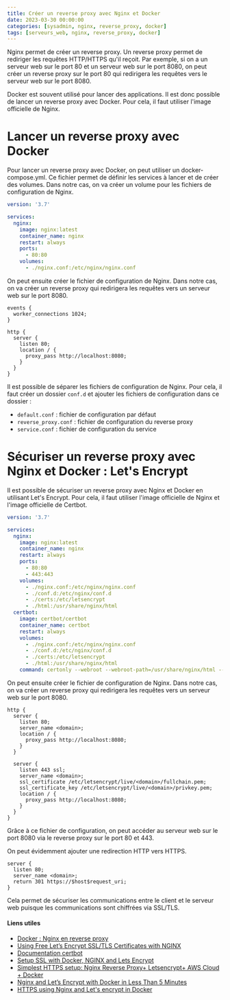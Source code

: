 ```yaml
---
title: Créer un reverse proxy avec Nginx et Docker
date: 2023-03-30 00:00:00
categories: [sysadmin, nginx, reverse_proxy, docker]
tags: [serveurs_web, nginx, reverse_proxy, docker]
---
```


Nginx permet de créer un reverse proxy. Un reverse proxy permet de rediriger les requêtes HTTP/HTTPS qu'il reçoit. Par exemple, si on a un serveur web sur le port 80 et un serveur web sur le port 8080, on peut créer un reverse proxy sur le port 80 qui redirigera les requêtes vers le serveur web sur le port 8080.

Docker est souvent utilisé pour lancer des applications. Il est donc possible de lancer un reverse proxy avec Docker. Pour cela, il faut utiliser l'image officielle de Nginx.

# Lancer un reverse proxy avec Docker

Pour lancer un reverse proxy avec Docker, on peut utiliser un docker-compose.yml. Ce fichier permet de définir les services à lancer et de créer des volumes. Dans notre cas, on va créer un volume pour les fichiers de configuration de Nginx.

```yaml
version: '3.7'

services:
  nginx:
    image: nginx:latest
    container_name: nginx
    restart: always
    ports:
      - 80:80
    volumes:
      - ./nginx.conf:/etc/nginx/nginx.conf
```

On peut ensuite créer le fichier de configuration de Nginx. Dans notre cas, on va créer un reverse proxy qui redirigera les requêtes vers un serveur web sur le port 8080.

```nginx
events {
  worker_connections 1024;
}

http {
  server {
    listen 80;
    location / {
      proxy_pass http://localhost:8080;
    }
  }
}
```

Il est possible de séparer les fichiers de configuration de Nginx. Pour cela, il faut créer un dossier `conf.d` et ajouter les fichiers de configuration dans ce dossier : 

- `default.conf` : fichier de configuration par défaut
- `reverse_proxy.conf` : fichier de configuration du reverse proxy
- `service.conf` : fichier de configuration du service

# Sécuriser un reverse proxy avec Nginx et Docker : Let's Encrypt

Il est possible de sécuriser un reverse proxy avec Nginx et Docker en utilisant Let's Encrypt. Pour cela, il faut utiliser l'image officielle de Nginx et l'image officielle de Certbot.

```yaml
version: '3.7'

services:
  nginx:
    image: nginx:latest
    container_name: nginx
    restart: always
    ports:
      - 80:80
      - 443:443
    volumes:
      - ./nginx.conf:/etc/nginx/nginx.conf
      - ./conf.d:/etc/nginx/conf.d
      - ./certs:/etc/letsencrypt
      - ./html:/usr/share/nginx/html
  certbot:
    image: certbot/certbot
    container_name: certbot
    restart: always
    volumes:
      - ./nginx.conf:/etc/nginx/nginx.conf
      - ./conf.d:/etc/nginx/conf.d
      - ./certs:/etc/letsencrypt
      - ./html:/usr/share/nginx/html
    command: certonly --webroot --webroot-path=/usr/share/nginx/html --email <email> --agree-tos --no-eff-email --force-renewal --staging -d <domain>
```

On peut ensuite créer le fichier de configuration de Nginx. Dans notre cas, on va créer un reverse proxy qui redirigera les requêtes vers un serveur web sur le port 8080.

```nginx
http {
  server {
    listen 80;
    server_name <domain>;
    location / {
      proxy_pass http://localhost:8080;
    }
  }

  server {
    listen 443 ssl;
    server_name <domain>;
    ssl_certificate /etc/letsencrypt/live/<domain>/fullchain.pem;
    ssl_certificate_key /etc/letsencrypt/live/<domain>/privkey.pem;
    location / {
      proxy_pass http://localhost:8080;
    }
  }
}
```

Grâce à ce fichier de configuration, on peut accéder au serveur web sur le port 8080 via le reverse proxy sur le port 80 et 443.

On peut évidemment ajouter une redirection HTTP vers HTTPS.

```nginx
server {
  listen 80;
  server_name <domain>;
  return 301 https://$host$request_uri;
}
```

Cela permet de sécuriser les communications entre le client et le serveur web puisque les communications sont chiffrées via SSL/TLS.

#### Liens utiles

- [Docker : Nginx en reverse proxy](https://www.grottedubarbu.fr/docker-nginx-reverse-proxy/)
- [Using Free Let’s Encrypt SSL/TLS Certificates with NGINX](https://www.nginx.com/blog/using-free-ssltls-certificates-from-lets-encrypt-with-nginx/?amp=1)
- [Documentation certbot](https://eff-certbot.readthedocs.io/en/stable/install.html#running-with-docker)
- [Setup SSL with Docker, NGINX and Lets Encrypt](https://www.programonaut.com/setup-ssl-with-docker-nginx-and-lets-encrypt/)
- [Simplest HTTPS setup: Nginx Reverse Proxy+ Letsencrypt+ AWS Cloud + Docker](https://leangaurav.medium.com/simplest-https-setup-nginx-reverse-proxy-letsencrypt-ssl-certificate-aws-cloud-docker-4b74569b3c61)
- [Nginx and Let’s Encrypt with Docker in Less Than 5 Minutes](https://leangaurav.medium.com/simplest-https-setup-nginx-reverse-proxy-letsencrypt-ssl-certificate-aws-cloud-docker-4b74569b3c61)
- [HTTPS using Nginx and Let's encrypt in Docker](https://mindsers.blog/post/https-using-nginx-certbot-docker/)